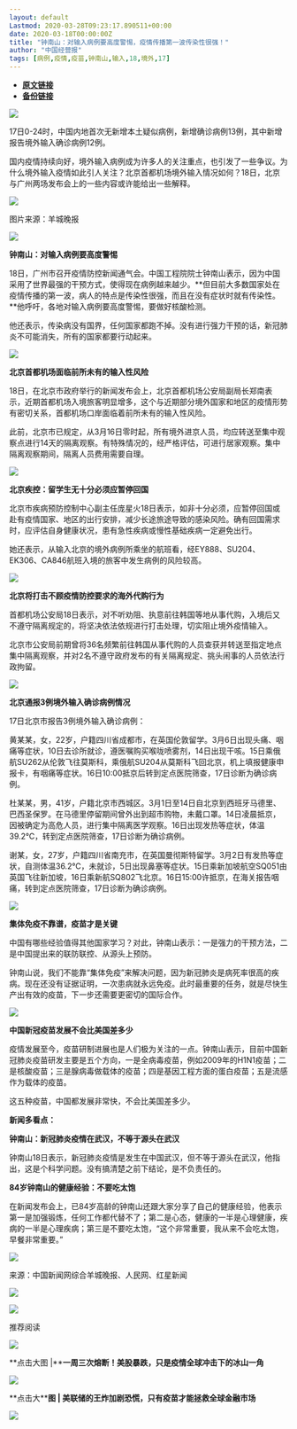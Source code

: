 ```yaml
---
layout: default
Lastmod: 2020-03-28T09:23:17.890511+00:00
date: 2020-03-18T00:00:00Z
title: "钟南山：对输入病例要高度警惕，疫情传播第一波传染性很强！"
author: "中国经营报"
tags: [病例,疫情,疫苗,钟南山,输入,18,境外,17]
---
```


* [**原文链接**](https://mp.weixin.qq.com/s/Qde8YGMKmm0LVnY4bWx1CQ)
* [**备份链接**](http://archive.is/CeVI9)


![](/images/post/5fdb3f87f44cf8ae08d41ad1e0b84841.jpg)  

17日0-24时，中国内地首次无新增本土疑似病例，新增确诊病例13例，其中新增报告境外输入确诊病例12例。

国内疫情持续向好，境外输入病例成为许多人的关注重点，也引发了一些争议。为什么境外输入疫情如此引人关注？北京首都机场境外输入情况如何？18日，北京与广州两场发布会上的一些内容或许能给出一些解释。

![](/images/post/8a930cffce692900ee8f5adf69959aca.jpg)

图片来源：羊城晚报

![](/images/post/bc3576ff279d80264ac4f6d7a60432f9.jpg)

**钟南山：对输入病例要高度警惕**

18日，广州市召开疫情防控新闻通气会。中国工程院院士钟南山表示，因为中国采用了世界最强的干预方式，使得现在病例越来越少。**但目前大多数国家处在疫情传播的第一波，病人的特点是传染性很强，而且在没有症状时就有传染性。**他呼吁，各地对输入病例要高度警惕，要做好核酸检测。

他还表示，传染病没有国界，任何国家都跑不掉。没有进行强力干预的话，新冠肺炎不可能消失，所有的国家都要行动起来。

![](/images/post/bc3576ff279d80264ac4f6d7a60432f9.jpg)

**北京首都机场面临前所未有的输入性风险**

18日，在北京市政府举行的新闻发布会上，北京首都机场公安局副局长郑南表示，近期首都机场入境旅客明显增多，这个与近期部分境外国家和地区的疫情形势有密切关系，首都机场口岸面临着前所未有的输入性风险。

此前，北京市已规定，从3月16日零时起，所有境外进京人员，均应转送至集中观察点进行14天的隔离观察。有特殊情况的，经严格评估，可进行居家观察。集中隔离观察期间，隔离人员费用需要自理。

![](/images/post/bc3576ff279d80264ac4f6d7a60432f9.jpg)

**北京疾控：留学生无十分必须应暂停回国**

北京市疾病预防控制中心副主任庞星火18日表示，如非十分必须，应暂停回国或赴有疫情国家、地区的出行安排，减少长途旅途导致的感染风险。确有回国需求时，应评估自身健康状况，患有急性疾病或慢性基础疾病一定避免出行。

她还表示，从输入北京的境外病例所乘坐的航班看，经EY888、SU204、EK306、CA846航班入境的旅客中发生病例的风险较高。

![](/images/post/bc3576ff279d80264ac4f6d7a60432f9.jpg)

**北京将打击不顾疫情防控要求的海外代购行为**

首都机场公安局18日表示，对不听劝阻、执意前往韩国等地从事代购，入境后又不遵守隔离规定的，将坚决依法依规进行打击处理，切实阻止境外疫情输入。

北京市公安局前期曾将36名频繁前往韩国从事代购的人员查获并转送至指定地点集中隔离观察，并对2名不遵守政府发布的有关隔离规定、挑头闹事的人员依法行政拘留。

![](/images/post/bc3576ff279d80264ac4f6d7a60432f9.jpg)

**北京通报3例境外输入确诊病例情况**

17日北京市报告3例境外输入确诊病例：

黄某某，女，22岁，户籍四川省成都市，在英国伦敦留学。3月6日出现头痛、咽痛等症状，10日去诊所就诊，遵医嘱购买喉咙喷雾剂，14日出现干咳。15日乘俄航SU262从伦敦飞往莫斯科，乘俄航SU204从莫斯科飞回北京，机上填报健康申报卡，有咽痛等症状。16日10:00抵京后转到定点医院筛查，17日诊断为确诊病例。

杜某某，男，41岁，户籍北京市西城区。3月1日至14日自北京到西班牙马德里、巴西圣保罗。在马德里停留期间曾外出到超市购物，未戴口罩。14日凌晨抵京，因被确定为高危人员，进行集中隔离医学观察。16日出现发热等症状，体温39.2℃，转到定点医院筛查，17日诊断为确诊病例。

谢某，女，27岁，户籍四川省南充市，在英国曼彻斯特留学。3月2日有发热等症状，自测体温36.2℃，未就诊，5日出现鼻塞等症状。15日乘新加坡航空SQ051由英国飞往新加坡，16日乘新航SQ802飞北京。16日15:00许抵京，在海关报告咽痛，转到定点医院筛查，17日诊断为确诊病例。

![](/images/post/bc3576ff279d80264ac4f6d7a60432f9.jpg)

**集体免疫不靠谱，疫苗才是关键**

中国有哪些经验值得其他国家学习？对此，钟南山表示：一是强力的干预方法，二是中国提出来的联防联控、从源头上预防。

钟南山说，我们不能靠“集体免疫”来解决问题，因为新冠肺炎是病死率很高的疾病。现在还没有证据证明，一次患病就永远免疫。此时最重要的任务，就是尽快生产出有效的疫苗，下一步还需要更密切的国际合作。

![](/images/post/bc3576ff279d80264ac4f6d7a60432f9.jpg)

**中国新冠疫苗发展不会比美国差多少**

疫情发展至今，疫苗研制进展也是人们极为关注的一点。钟南山表示，目前中国新冠肺炎疫苗研发主要是五个方向，一是全病毒疫苗，例如2009年的H1N1疫苗；二是核酸疫苗；三是腺病毒做载体的疫苗；四是基因工程方面的蛋白疫苗；五是流感作为载体的疫苗。

这五种疫苗，中国都发展非常快，不会比美国差多少。

**新闻多看点：**

**钟南山：新冠肺炎疫情在武汉，不等于源头在武汉**

钟南山18日表示，新冠肺炎疫情是发生在中国武汉，但不等于源头在武汉，他指出，这是个科学问题。没有搞清楚之前下结论，是不负责任的。

**84岁钟南山的健康经验：不要吃太饱**

在新闻发布会上，已84岁高龄的钟南山还跟大家分享了自己的健康经验，他表示第一是加强锻炼，任何工作都代替不了；第二是心态，健康的一半是心理健康，疾病的一半是心理疾病；第三是不要吃太饱，“这个非常重要，我从来不会吃太饱，早餐非常重要。”

![](/images/post/48293b7365e2b596e9b5f6226005978d.jpg)

来源：中国新闻网综合羊城晚报、人民网、红星新闻

[![](/images/post/c2249a13ced555acfcf85a0a1f9aea19.jpg)](https://e.vhall.com/subject/view/599011308)

  

![](/images/post/43b7a57fd045be64890b8526d60a1277.jpg)

  

推荐阅读

[![](/images/post/c579e4347f2a7ad12c226f38b82473d9.jpg)](http://mp.weixin.qq.com/s?__biz=MjA5NTMyOTMwMQ==&mid=2651973335&idx=1&sn=75c19ed5785746961e4f00a66b70a223&chksm=4f3e81ad784908bb54c2cb9d5abeee5db3493a2d7fc9079d9f55f618817713d55142a8b81926&scene=21#wechat_redirect)

**点击大图 |****一周三次熔断！美股暴跌，只是疫情全球冲击下的冰山一角**  

  

[![](/images/post/81c10b6bc325781d8d772bb8b72b25ab.jpg)](http://mp.weixin.qq.com/s?__biz=MjA5NTMyOTMwMQ==&mid=2651973309&idx=1&sn=e9b87cf58f00eceef3db2c7c644202b7&chksm=4f3e81c7784908d1f011e70f2bd7c21e51167589bbfd712fd51c2f4d9fed8273b360ffd47536&scene=21#wechat_redirect)

**点击大****图 | **美联储的王炸加剧恐慌，只有疫苗才能拯救全球金融市场****  

  

![](/images/post/f3501c0a0df0124df45b227b216c07a4.jpg)

